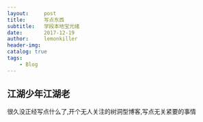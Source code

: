 ```yaml
---
layout:     post
title:      写点东西
subtitle:   学段本地宝光绪
date:       2017-12-19
author:     lemonkiller
header-img: 
catalog: true
tags:
    - Blog
---
```



## 江湖少年江湖老

很久没正经写点什么了,开个无人关注的树洞型博客,写点无关紧要的事情